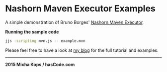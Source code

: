 # Nashorn Maven Executor Examples

A simple demonstration of Bruno Borges' [Nashorn Maven Executor].

**Running the sample code**

```bash
jjs -scripting mvn.js -- example.mvn
```

Please feel free to have a look at [my blog] for the full tutorial and examples.

---

**2015 Micha Kops / hasCode.com**

   [Nashorn Maven Executor]:https://github.com/brunoborges/nashorn/tree/master/maven
   [my blog]:http://www.hascode.com/
